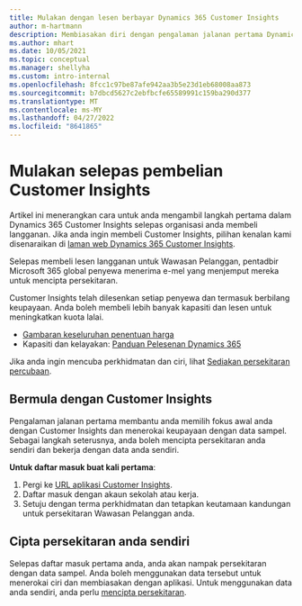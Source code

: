 ```yaml
---
title: Mulakan dengan lesen berbayar Dynamics 365 Customer Insights
author: m-hartmann
description: Membiasakan diri dengan pengalaman jalanan pertama Dynamics 365 Customer Insights dan menerokai keupayaannya.
ms.author: mhart
ms.date: 10/05/2021
ms.topic: conceptual
ms.manager: shellyha
ms.custom: intro-internal
ms.openlocfilehash: 8fcc1c97be87afe942aa3b5e23d1eb68008aa873
ms.sourcegitcommit: b7dbcd5627c2ebfbcfe65589991c159ba290d377
ms.translationtype: MT
ms.contentlocale: ms-MY
ms.lasthandoff: 04/27/2022
ms.locfileid: "8641865"
---
```

# <a name="get-started-after-purchasing-customer-insights"></a>Mulakan selepas pembelian Customer Insights

Artikel ini menerangkan cara untuk anda mengambil langkah pertama dalam Dynamics 365 Customer Insights selepas organisasi anda membeli langganan. Jika anda ingin membeli Customer Insights, pilihan kenalan kami disenaraikan di [laman web Dynamics 365 Customer Insights](https://dynamics.microsoft.com/ai/customer-insights/). 

Selepas membeli lesen langganan untuk Wawasan Pelanggan, pentadbir Microsoft 365 global penyewa menerima e-mel yang menjemput mereka untuk mencipta persekitaran. 

Customer Insights telah dilesenkan setiap penyewa dan termasuk berbilang keupayaan. Anda boleh membeli lebih banyak kapasiti dan lesen untuk meningkatkan kuota lalai. 
- [Gambaran keseluruhan penentuan harga](https://dynamics.microsoft.com/ai/customer-insights/pricing/)
- Kapasiti dan kelayakan: [Panduan Pelesenan Dynamics 365](https://go.microsoft.com/fwlink/?LinkId=866544)

Jika anda ingin mencuba perkhidmatan dan ciri, lihat [Sediakan persekitaran percubaan](trial-signup.md).

## <a name="start-with-customer-insights"></a>Bermula dengan Customer Insights

Pengalaman jalanan pertama membantu anda memilih fokus awal anda dengan Customer Insights dan menerokai keupayaan dengan data sampel. Sebagai langkah seterusnya, anda boleh mencipta persekitaran anda sendiri dan bekerja dengan data anda sendiri.

**Untuk daftar masuk buat kali pertama**:

1. Pergi ke [URL aplikasi Customer Insights](https://home.ci.ai.dynamics.com).
1. Daftar masuk dengan akaun sekolah atau kerja. 
1. Setuju dengan terma perkhidmatan dan tetapkan keutamaan kandungan untuk persekitaran Wawasan Pelanggan anda.

## <a name="create-your-own-environment"></a>Cipta persekitaran anda sendiri

Selepas daftar masuk pertama anda, anda akan nampak persekitaran dengan data sampel. Anda boleh menggunakan data tersebut untuk menerokai ciri dan membiasakan dengan aplikasi. Untuk menggunakan data anda sendiri, anda perlu [mencipta persekitaran](create-environment.md).